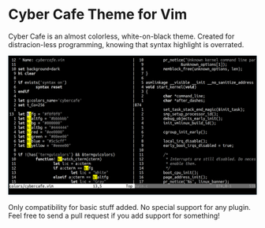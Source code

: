 # Cyber Cafe Theme for Vim

Cyber Cafe is an almost colorless, white-on-black theme. Created for
distracion-less programming, knowing that syntax highlight is overrated.

![screenshot](screenshot.png)

Only compatibility for basic stuff added. No special support for any
plugin. Feel free to send a pull request if you add support for something!
